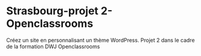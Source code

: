 # Strasbourg-projet 2-Openclassrooms
Créez un site en personnalisant un thème WordPress. Projet 2 dans le cadre de la formation DWJ Openclassrooms
